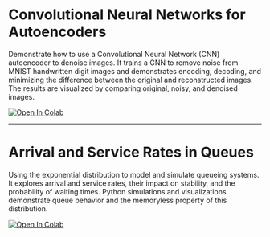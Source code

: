 # Convolutional Neural Networks for Autoencoders
Demonstrate how to use a Convolutional Neural Network (CNN) autoencoder to denoise images. It trains a CNN to remove noise from MNIST handwritten digit images and demonstrates encoding, decoding, and minimizing the difference between the original and reconstructed images. The results are visualized by comparing original, noisy, and denoised images. 

<a href="https://colab.research.google.com/drive/13IDnHLCjUqUsRwp64eew9oX5cwWym08m#scrollTo=IQ3gI-z-XdF4">
  <img src="https://colab.research.google.com/assets/colab-badge.svg" alt="Open In Colab"/>
</a>

---

# Arrival and Service Rates in Queues
Using the exponential distribution to model and simulate queueing systems. It explores arrival and service rates, their impact on stability, and the probability of waiting times. Python simulations and visualizations demonstrate queue behavior and the memoryless property of this distribution.


<a href="https://colab.research.google.com/gist/dvoils/79f70b73f2374d4d6c3abbe4169027d8/arrival-and-service.ipynb">
  <img src="https://colab.research.google.com/assets/colab-badge.svg" alt="Open In Colab"/>
</a>

